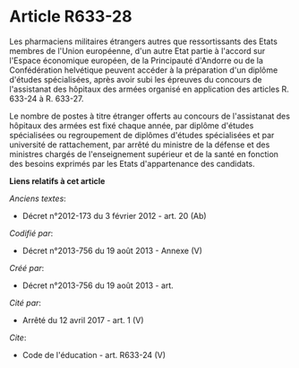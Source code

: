 # Article R633-28

Les pharmaciens militaires étrangers autres que ressortissants des Etats membres de l'Union européenne, d'un autre Etat
partie à l'accord sur l'Espace économique européen, de la Principauté d'Andorre ou de la Confédération helvétique peuvent
accéder à la préparation d'un diplôme d'études spécialisées, après avoir subi les épreuves du concours de l'assistanat des
hôpitaux des armées organisé en application des articles R. 633-24 à R. 633-27. 

Le nombre de postes à titre étranger offerts au concours de l'assistanat des hôpitaux des armées est fixé chaque année, par
diplôme d'études spécialisées ou regroupement de diplômes d'études spécialisées et par université de rattachement, par arrêté
du ministre de la défense et des ministres chargés de l'enseignement supérieur et de la santé en fonction des besoins
exprimés par les Etats d'appartenance des candidats.

**Liens relatifs à cet article**

_Anciens textes_:

  - Décret n°2012-173 du 3 février 2012 - art. 20 (Ab)

_Codifié par_:

  - Décret n°2013-756 du 19 août 2013 -  Annexe (V)

_Créé par_:

  - Décret n°2013-756 du 19 août 2013 - art.

_Cité par_:

  - Arrêté du 12 avril 2017 - art. 1 (V)

_Cite_:

  - Code de l'éducation - art. R633-24 (V)

